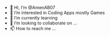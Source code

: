 - 👋 Hi, I’m @AmenAB07
- 👀 I’m interested in Coding Apps mostly Games
- 🌱 I’m currently learning 
- 💞️ I’m looking to collaborate on ...
- 📫 How to reach me ...

<!---
AmenAB07/AmenAB07 is a ✨ special ✨ repository because its `README.md` (this file) appears on your GitHub profile.
You can click the Preview link to take a look at your changes.
--->
